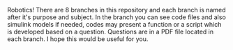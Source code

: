 Robotics! 
There are 8 branches in this repository and each branch is named after it's purpose and subject.
In the branch you can see code files and also simulink models if needed, codes may present a function or a script which is developed based on a question.
Questions are in a PDF file located in each branch.
I hope this would be useful for you.
